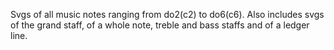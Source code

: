 Svgs of all music notes ranging from do2(c2) to do6(c6). Also includes svgs of the grand staff, of a whole note, treble and bass staffs and of a ledger line.
